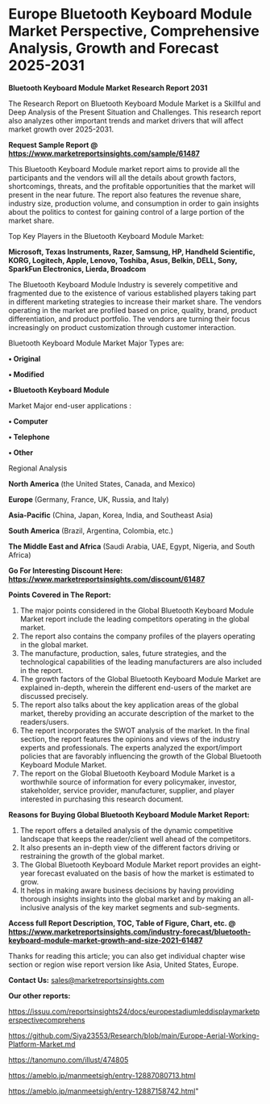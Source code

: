 # Europe Bluetooth Keyboard Module Market Perspective, Comprehensive Analysis, Growth and Forecast 2025-2031

<strong>Bluetooth Keyboard Module Market Research Report 2031</strong>

The Research Report on Bluetooth Keyboard Module Market is a Skillful and Deep Analysis of the Present Situation and Challenges. This research report also analyzes other important trends and market drivers that will affect market growth over 2025-2031.

<strong>Request Sample Report @ <a href=https://www.marketreportsinsights.com/sample/61487>https://www.marketreportsinsights.com/sample/61487</a></strong>

This Bluetooth Keyboard Module market report aims to provide all the participants and the vendors will all the details about growth factors, shortcomings, threats, and the profitable opportunities that the market will present in the near future. The report also features the revenue share, industry size, production volume, and consumption in order to gain insights about the politics to contest for gaining control of a large portion of the market share.

Top Key Players in the Bluetooth Keyboard Module Market:

<strong>Microsoft, Texas Instruments, Razer, Samsung, HP, Handheld Scientific, KORG, Logitech, Apple, Lenovo, Toshiba, Asus, Belkin, DELL, Sony, SparkFun Electronics, Lierda, Broadcom</strong>

The Bluetooth Keyboard Module Industry is severely competitive and fragmented due to the existence of various established players taking part in different marketing strategies to increase their market share. The vendors operating in the market are profiled based on price, quality, brand, product differentiation, and product portfolio. The vendors are turning their focus increasingly on product customization through customer interaction.

Bluetooth Keyboard Module Market Major Types are:

<strong>• Original

• Modified

• Bluetooth Keyboard Module</strong>

Market Major end-user applications :

<strong>• Computer

• Telephone

• Other</strong>

Regional Analysis

</u><strong><b>North America</b></strong> (the United States, Canada, and Mexico)

<strong><b>Europe </b></strong>(Germany, France, UK, Russia, and Italy)

<strong><b>Asia-Pacific</b></strong> (China, Japan, Korea, India, and Southeast Asia)

<strong><b>South America</b></strong> (Brazil, Argentina, Colombia, etc.)

<strong><b>The Middle East and Africa</b></strong> (Saudi Arabia, UAE, Egypt, Nigeria, and South Africa)

<strong>Go For Interesting Discount Here: <a href=https://www.marketreportsinsights.com/discount/61487>https://www.marketreportsinsights.com/discount/61487</a></strong>

<strong>Points Covered in The Report:</strong>
<ol>
  <li>The major points considered in the Global Bluetooth Keyboard Module Market report include the leading competitors operating in the global market.</li>
  <li>The report also contains the company profiles of the players operating in the global market.</li>
  <li>The manufacture, production, sales, future strategies, and the technological capabilities of the leading manufacturers are also included in the report.</li>
  <li>The growth factors of the Global Bluetooth Keyboard Module Market are explained in-depth, wherein the different end-users of the market are discussed precisely.</li>
  <li>The report also talks about the key application areas of the global market, thereby providing an accurate description of the market to the readers/users.</li>
  <li>The report incorporates the SWOT analysis of the market. In the final section, the report features the opinions and views of the industry experts and professionals. The experts analyzed the export/import policies that are favorably influencing the growth of the Global Bluetooth Keyboard Module Market.</li>
  <li>The report on the Global Bluetooth Keyboard Module Market is a worthwhile source of information for every policymaker, investor, stakeholder, service provider, manufacturer, supplier, and player interested in purchasing this research document.</li>
</ol>
<strong>Reasons for Buying Global Bluetooth Keyboard Module Market Report:</strong>

<ol>
  <li>The report offers a detailed analysis of the dynamic competitive landscape that keeps the reader/client well ahead of the competitors.</li>
  <li>It also presents an in-depth view of the different factors driving or restraining the growth of the global market.</li>
  <li>The Global Bluetooth Keyboard Module Market report provides an eight-year forecast evaluated on the basis of how the market is estimated to grow.</li>
  <li>It helps in making aware business decisions by having providing thorough insights insights into the global market and by making an all-inclusive analysis of the key market segments and sub-segments.</li>
</ol>
<strong>Access full Report Description, TOC, Table of Figure, Chart, etc. @ <a href=https://www.marketreportsinsights.com/industry-forecast/bluetooth-keyboard-module-market-growth-and-size-2021-61487>https://www.marketreportsinsights.com/industry-forecast/bluetooth-keyboard-module-market-growth-and-size-2021-61487</a></strong>


Thanks for reading this article; you can also get individual chapter wise section or region wise report version like Asia, United States, Europe.

<strong>Contact Us:</strong>
sales@marketreportsinsights.com

<strong>Our other reports:</strong>

<a href=https://issuu.com/reportsinsights24/docs/europestadiumleddisplaymarketperspectivecomprehens>https://issuu.com/reportsinsights24/docs/europestadiumleddisplaymarketperspectivecomprehens</a>

<a href=https://github.com/Siya23553/Research/blob/main/Europe-Aerial-Working-Platform-Market.md>https://github.com/Siya23553/Research/blob/main/Europe-Aerial-Working-Platform-Market.md</a>

<a href=https://tanomuno.com/illust/474805>https://tanomuno.com/illust/474805</a>

<a href=https://ameblo.jp/manmeetsigh/entry-12887080713.html>https://ameblo.jp/manmeetsigh/entry-12887080713.html</a>

<a href=https://ameblo.jp/manmeetsigh/entry-12887158742.html>https://ameblo.jp/manmeetsigh/entry-12887158742.html</a>"
